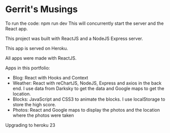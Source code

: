 # Gerrit's Musings

To run the code: npm run dev
This will concurrently start the server and the React app.

This project was built with ReactJS and a NodeJS Express server.

This app is served on Heroku.

All apps were made with ReactJS.

Apps in this portfolio:
- Blog: React with Hooks and Context
- Weather: React with reChartJS, NodeJS, Express and axios in the back end. I use data from Darksky to get the data and Google maps to get the location.
- Blocks: JavaScript and CSS3 to animate the blocks. I use localStorage to store the high score.
- Photos: React and Google maps to display the photos and the location where the photos were taken

Upgrading to heroku 23
